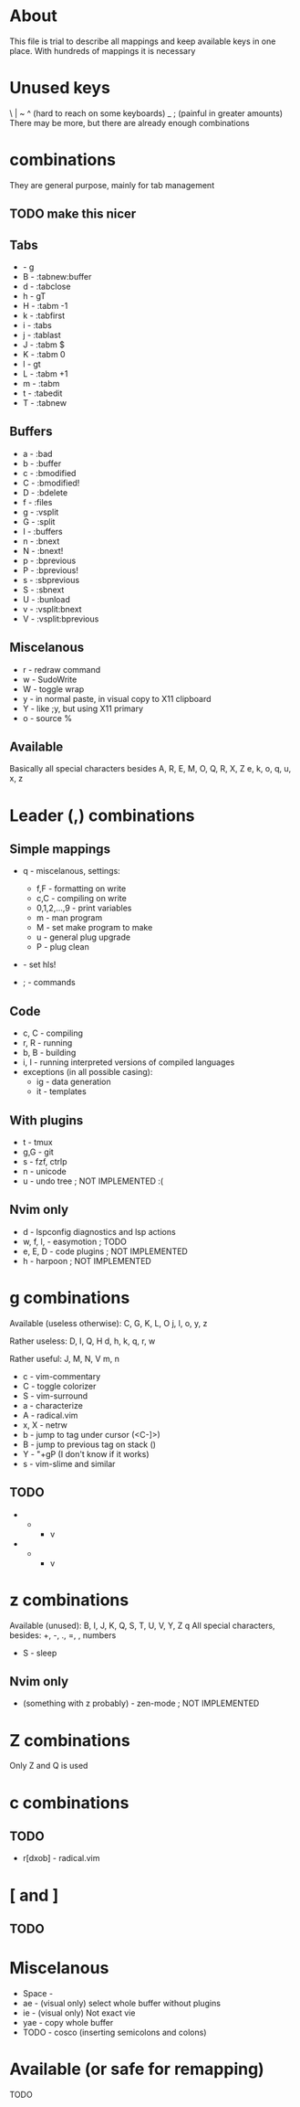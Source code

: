 # About
This file is trial to describe all mappings and keep available
keys in one place. With hundreds of mappings it is necessary

# Unused keys
\ | ~ ^ (hard to reach on some keyboards)
_ ; (painful in greater amounts)
There may be more, but there are already enough combinations

# <Tab> combinations
They are general purpose, mainly for tab management

## TODO make this nicer
## Tabs
- <Tab> - g<Tab>
- B - :tabnew<CR>:buffer<Space>
- d - :tabclose<CR>
- h - gT
- H - :tabm -1<CR>
- k - :tabfirst<CR>
- i - :tabs<CR>
- j - :tablast<CR>
- J - :tabm $<CR>
- K - :tabm 0<CR>
- l - gt
- L - :tabm +1<CR>
- m - :tabm<Space>
- t - :tabedit<Space>
- T - :tabnew<CR>

## Buffers
- a - :bad<Space>
- b - :buffer<Space>
- c - :bmodified<CR>
- C - :bmodified!<CR>
- D - :bdelete<CR>
- f - :files<CR>
- g - :vsplit<Space>
- G - :split<Space>
- I - :buffers<CR>
- n - :bnext<CR>
- N - :bnext!<CR>
- p - :bprevious<CR>
- P - :bprevious!<CR>
- s - :sbprevious<CR>
- S - :sbnext<CR>
- U - :bunload<CR>
- v - :vsplit<CR>:bnext<CR>
- V - :vsplit<CR>:bprevious<CR>

## Miscelanous
- r - redraw command
- w - SudoWrite
- W - toggle wrap
- y - in normal paste, in visual copy to X11 clipboard
- Y - like ;y, but using X11 primary
- o - source %<CR>

## Available
Basically all special characters besides <Tab>
A, R, E, M, O, Q, R, X, Z
e, k, o, q, u, x, z

# Leader (,) combinations
## Simple mappings
- q - miscelanous, settings:
    + f,F - formatting on write
    + c,C - compiling on write
    + 0,1,2,...,9 - print variables
    + m - man program
    + M - set make program to make
    + u - general plug upgrade
    + P - plug clean

- <Space> - set hls!
- ; - commands

## Code
- c, C - compiling
- r, R - running
- b, B - building
- i, I - running interpreted versions of compiled languages
- exceptions (in all possible casing):
    + ig - data generation
    + it - templates

## With plugins
- t - tmux
- g,G - git
- s - fzf, ctrlp
- n - unicode
- u - undo tree ; NOT IMPLEMENTED :(

## Nvim only
- d - lspconfig diagnostics and lsp actions
- w, f, l, <Leader> - easymotion ; TODO
- e, E, D - code plugins ; NOT IMPLEMENTED
- h - harpoon ; NOT IMPLEMENTED

# g combinations
Available (useless otherwise):
C, G, K, L, O
j, l, o, y, z

Rather useless:
D, I, Q, H
d, h, k, q, r, w

Rather useful:
J, M, N, V
m, n

- c - vim-commentary
- C - toggle colorizer
- S - vim-surround
- a - characterize
- A - radical.vim
- x, X - netrw
- b - jump to tag under cursor (<C-]>)
- B - jump to previous tag on stack (<C-T>)
- Y - "+gP (I don't know if it works)
- s - vim-slime and similar

## TODO
- + - v<C-a>
- - - v<C-x>

# z combinations
Available (unused):
B, I, J, K, Q, S, T, U, V, Y, Z
q
All special characters, besides: +, -, ., =, <CR>, numbers

- S - sleep

## Nvim only
- (something with z probably) - zen-mode ; NOT IMPLEMENTED

# Z combinations
Only Z and Q is used

# c combinations
## TODO
- r[dxob] - radical.vim

# [ and ]
## TODO

# Miscelanous

- Space - <C-w>
- ae - (visual only) select whole buffer without plugins
- ie - (visual only) Not exact vie
- yae - copy whole buffer
- TODO - cosco (inserting semicolons and colons)

# Available (or safe for remapping)
TODO
